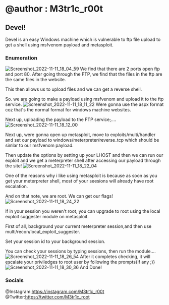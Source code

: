 # @author : M3tr1c_r00t
## Devel!
Devel is an easy Windows machine which is vulnerable to ftp file upload to get a shell using msfvenom payload and metasploit.
### Enumeration
![Screenshot_2022-11-11_18_04_59](https://user-images.githubusercontent.com/99975622/204376005-883f40a8-d140-42b7-84ad-ac9ca95d7358.png)
We find that there are 2 ports open ftp and port 80.
After going through the FTP, we find that the files in the ftp are the same files in the website.

This then allows us to upload files and we can get a reverse shell.

So. we are going to make a payload using msfvenom and upload it to the ftp service.
![Screenshot_2022-11-11_18_11_22](https://user-images.githubusercontent.com/99975622/204377079-fb4ac6c2-bfd6-4586-b2c2-58b16a6786a7.png)
Were gonna use the aspx format coz that's the normal format for windows machine websites.

Next up, uploading the payload to the FTP service;....
![Screenshot_2022-11-11_18_12_00](https://user-images.githubusercontent.com/99975622/204377887-332db2e7-5a74-4109-996c-ab37b77e5fe6.png)

Next up, were gonna open up metasploit, move to exploits/multi/handler and set our payload to windows/meterpreter/reverse_tcp which should be simlar to our msfvenom payload.

Then update the options by setting up your LHOST and then we can run our exploit and we get a meterpreter shell after accessing our payload through the site!
![Screenshot_2022-11-11_18_22_04](https://user-images.githubusercontent.com/99975622/204378517-f409f4e6-5c93-49fa-8a29-71cf8266b0db.png)

One of the reasons why i like using metasploit is because as soon as you get your meterpreter shell, most of your seesions will already have root escalation.

And on that note, we are root. We can get our flags!
![Screenshot_2022-11-11_18_24_22](https://user-images.githubusercontent.com/99975622/204378985-d73d7c86-cd8a-4e3a-9975-e73cee2eacf9.png)

If in your session you weren't root, you can upgrade to root using the local exploit suggester module on metasploit.

First of all, background your current meterpreter session,and then use multi/recon/local_exploit_suggester.

Set your session id to your background session.

You can check your sessions by typing sessions, then run the module....
![Screenshot_2022-11-11_18_26_54](https://user-images.githubusercontent.com/99975622/204380601-8751c300-7ef8-4014-858f-b13a0b580b48.png)
After it completes checking, it will escalate your priviledges to root user by following the prompts{if any ;)}
![Screenshot_2022-11-11_18_30_36](https://user-images.githubusercontent.com/99975622/204380768-9de2019a-4646-46a5-b813-b4f7343a1a7c.png)
And Done!
### Socials
@Instagram:https://instagram.com/M3tr1c_r00t
<br>@Twitter:https://twitter.com/M3tr1c_root

